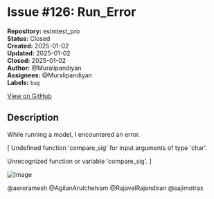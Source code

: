 # Issue #126: Run_Error

**Repository:** esimtest_pro  
**Status:** Closed  
**Created:** 2025-01-02  
**Updated:** 2025-01-02  
**Closed:** 2025-01-02  
**Author:** @Muralipandiyan  
**Assignees:** @Muralipandiyan  
**Labels:** `bug`  

[View on GitHub](https://github.com/Simtestlab/esimtest_pro/issues/126)

## Description

While running a model, I encountered an error.

[ Undefined function 'compare_sig' for input arguments of type 'char'.

Unrecognized function or variable 'compare_sig'. ]

![Image](https://github.com/user-attachments/assets/62254567-2d34-4370-8301-d4ee223b5bdc)

@aeroramesh @AgilanArulchelvam @RajavelRajendiran @sajimotrax 

